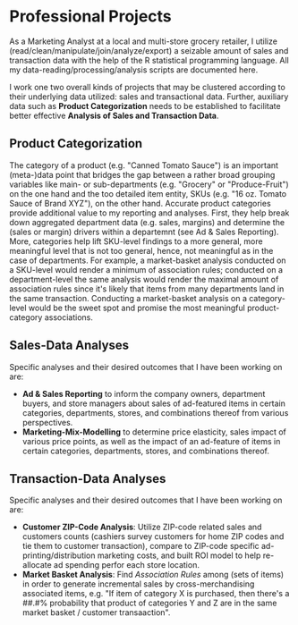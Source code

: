 # Professional Projects
As a Marketing Analyst at a local and multi-store grocery retailer, I utilize (read/clean/manipulate/join/analyze/export) a seizable amount of sales and transaction data with the help of the R statistical programming language. All my data-reading/processing/analysis scripts are documented here.

I work one two overall kinds of projects that may be clustered according to their underlying data utilized: sales and transactional data. Further, auxiliary data such as __Product Categorization__ needs to be established to facilitate better effective __Analysis of Sales and Transaction Data__.

## Product Categorization

The category of a product (e.g. "Canned Tomato Sauce") is an important (meta-)data point that bridges the gap between a rather broad grouping variables like main- or sub-departments (e.g. "Grocery" or "Produce-Fruit") on the one hand and the too detailed item entity, SKUs (e.g. "16 oz. Tomato Sauce of Brand XYZ"), on the other hand.
Accurate product categories provide additional value to my reporting and analyses. First, they help break down aggregated department data (e.g. sales, margins) and determine the (sales or margin) drivers within a departemnt (see Ad & Sales Reporting). More, categories help lift SKU-level findings to a more general, more meaningful level that is not too general, hence, not meaningful as in the case of departments. For example, a market-basket analysis conducted on a SKU-level would render a minimum of association rules; conducted on a department-level the same analysis would render the maximal amount of association rules since it's likely that items from many departments land in the same transaction. Conducting a market-basket analysis on a category-level would be the sweet spot and promise the most meaningful product-category associations.

## Sales-Data Analyses

Specific analyses and their desired outcomes that I have been working on are:

* __Ad & Sales Reporting__ to inform the company owners, department buyers, and store managers about sales of ad-featured items in certain categories, departments, stores, and combinations thereof from various perspectives.
* __Marketing-Mix-Modelling__ to determine price elasticity, sales impact of various price points, as well as the impact of an ad-feature of items in certain categories, departments, stores, and combinations thereof.

## Transaction-Data Analyses

Specific analyses and their desired outcomes that I have been working on are:

* __Customer ZIP-Code Analysis__: Utilize ZIP-code related sales and customers counts (cashiers survey customers for home ZIP codes and tie them to customer transaction), compare to ZIP-code specific ad-printing/distribution marketing costs, and built ROI model to help re-allocate ad spending perfor each store location.
* __Market Basket Analysis__: Find _Association Rules_ among (sets of items) in order to generate incremental sales by cross-merchandising associated items, e.g. "If item of category X is purchased, then there's a ##.#% probability that product of categories Y and Z are in the same market basket / customer transaaction".
